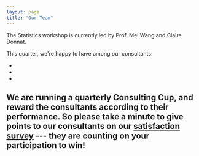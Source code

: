 ```yaml
---
layout: page
title: "Our Team"
---
```


The Statistics workshop is currently led by Prof. Mei Wang and Claire Donnat.


This quarter, we're happy to have among our consultants:

+ 
+ 
+

## We are running a quarterly Consulting Cup, and reward the consultants according to their performance. So please take a minute to give points to our consultants on our [satisfaction survey]() --- they are counting on your participation to win!

